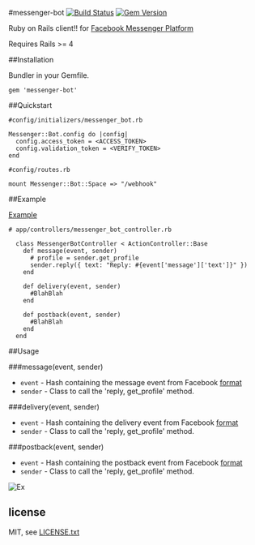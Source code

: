 #messenger-bot
[![Build Status](https://travis-ci.org/jun85664396/messenger-bot-rails.svg?branch=master)](https://travis-ci.org/jun85664396/messenger-bot-rails)
[![Gem Version](https://badge.fury.io/rb/messenger-bot.svg)](https://badge.fury.io/rb/messenger-bot)

Ruby on Rails client!! for [Facebook Messenger Platform](https://developers.facebook.com/docs/messenger-platform)

Requires Rails >= 4

##Installation

Bundler in your Gemfile.

    gem 'messenger-bot'

##Quickstart

    #config/initializers/messenger_bot.rb
    
    Messenger::Bot.config do |config|
      config.access_token = <ACCESS_TOKEN>
      config.validation_token = <VERIFY_TOKEN>
    end
    
    #config/routes.rb
    
    mount Messenger::Bot::Space => "/webhook"
    
    
##Example

[Example](https://github.com/jun85664396/messenger-bot-rails/blob/master/example/messenger_bot_controller.rb)

    # app/controllers/messenger_bot_controller.rb
    
      class MessengerBotController < ActionController::Base
        def message(event, sender)
          # profile = sender.get_profile
          sender.reply({ text: "Reply: #{event['message']['text']}" })
        end
      
        def delivery(event, sender)
          #BlahBlah
        end
      
        def postback(event, sender)
          #BlahBlah
        end
      end

##Usage

###message(event, sender)
* `event` - Hash containing the message event from Facebook [format](https://developers.facebook.com/docs/messenger-platform/webhook-reference#received_message)
* `sender` - Class to call the 'reply, get_profile' method.

###delivery(event, sender)
* `event` - Hash containing the delivery event from Facebook [format](https://developers.facebook.com/docs/messenger-platform/webhook-reference#message_delivery)
* `sender` - Class to call the 'reply, get_profile' method.

###postback(event, sender)
* `event` - Hash containing the postback event from Facebook [format](https://developers.facebook.com/docs/messenger-platform/webhook-reference#postback)
* `sender` - Class to call the 'reply, get_profile' method.

![Ex](https://camo.githubusercontent.com/2452b2ca2f748f2695e545c5c14e70356df5d673/68747470733a2f2f692e696d6775722e636f6d2f59544d4f5967362e676966)

## license

MIT, see [LICENSE.txt](LICENSE.txt)
